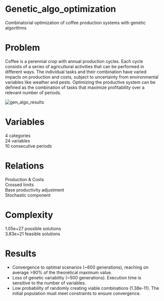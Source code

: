 # Genetic_algo_optimization
Combinatorial optimization of coffee production systems with genetic algorithms

# Problem
Coffee is a perennial crop with annual production cycles. Each cycle consists of a series of agricultural activities that can be performed in different ways. The individual tasks and their combination have varied impacts on production and costs, subject to uncertainty from environmental variables like weather and pests. Optimizing the productive system can be defined as the combination of tasks that maximize profitability over a relevant number of periods.

![gen_algo_results](https://github.com/daniel-alpizar/Genetic_algo_optimization/assets/67352643/bd846d05-2097-4c13-aa34-0f5bc1ef93cf)

# Variables
4 categories  
24 variables  
10 consecutive periods

# Relations
Production & Costs  
Crossed limits  
Base productivity adjustment  
Stochastic component  

# Complexity
1.05e+27 possible solutions  
3.83e+21 feasible solutions

# Results
* Convergence to optimal scenarios (~600 generations), reaching on average >90% of the theoretical maximum value.
* Loss of genetic variability (~500 generations). Execution time is sensitive to the number of variables.
* Low probability of randomly creating viable combinations (1.38e-11). The initial population must meet constraints to ensure convergence.
